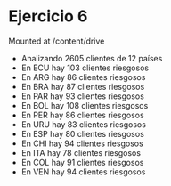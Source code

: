 # Ejercicio 6

Mounted at /content/drive
- Analizando 2605 clientes de 12 países
- En ECU hay 103 clientes riesgosos
- En ARG hay 86 clientes riesgosos
- En BRA hay 87 clientes riesgosos
- En PAR hay 93 clientes riesgosos
- En BOL hay 108 clientes riesgosos
- En PER hay 86 clientes riesgosos
- En URU hay 83 clientes riesgosos
- En ESP hay 80 clientes riesgosos
- En CHI hay 94 clientes riesgosos
- En ITA hay 78 clientes riesgosos
- En COL hay 91 clientes riesgosos
- En VEN hay 94 clientes riesgosos